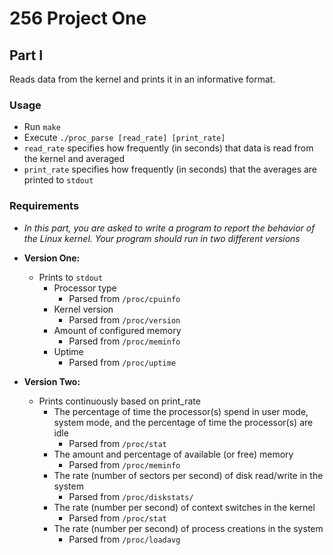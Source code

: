 # 256 Project One

## Part I
Reads data from the kernel and prints it in an informative format.

### Usage
  - Run `make`
  - Execute `./proc_parse [read_rate] [print_rate]`
  - `read_rate` specifies how frequently (in seconds) that data is read from the kernel and averaged
  - `print_rate` specifies how frequently (in seconds) that the averages are printed to `stdout`
### Requirements
  - *In this part, you are asked to write a program to report the behavior of the Linux kernel. Your program should run in two different versions*
  - **Version One:**
    - Prints to `stdout`
      - Processor type
        - Parsed from `/proc/cpuinfo`
      - Kernel version
        - Parsed from `/proc/version`
      - Amount of configured memory
        - Parsed from `/proc/meminfo`
      - Uptime
        - Parsed from `/proc/uptime`
    
   
   - **Version Two:**
     - Prints continuously based on print_rate
       - The percentage of time the processor(s) spend in user mode, system mode, and the percentage of time the processor(s) are idle
         - Parsed from `/proc/stat`
       - The amount and percentage of available (or free) memory
         - Parsed from `/proc/meminfo`
       - The rate (number of sectors per second) of disk read/write in the system
         - Parsed from `/proc/diskstats/`
       - The rate (number per second) of context switches in the kernel
         - Parsed from `/proc/stat`
       - The rate (number per second) of process creations in the system
         - Parsed from `/proc/loadavg`

